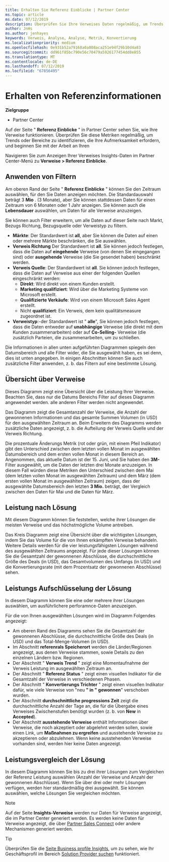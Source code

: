 ```yaml
---
title: Erhalten Sie Referenz Einblicke | Partner Center
ms.topic: article
ms.date: 07/12/2019
description: Überprüfen Sie Ihre Verweises Daten regelmäßig, um Trends oder Bereiche zu identifizieren, die Ihre Aufmerksamkeit erfordern, und beginnen Sie mit dem Einstieg in Ihre Geschäftsziele.
author: JnHs
ms.author: jenhayes
keywords: Verweis, Analyse, Analyse, Metrik, Konvertierung
ms.localizationpriority: medium
ms.openlocfilehash: 0e931b52a79168a0a808aca251e94f29b10d4a83
ms.sourcegitcommit: dd961f85bc790e56c70479a5926177454dd8e855
ms.translationtype: MT
ms.contentlocale: de-DE
ms.lasthandoff: 07/12/2019
ms.locfileid: "67856495"
---
```

# <a name="get-referral-insights"></a>Erhalten von Referenzinformationen

**Zielgruppe**

- Partner Center

Auf der Seite " **Referenz Einblicke** " in Partner Center sehen Sie, wie Ihre Verweise funktionieren. Überprüfen Sie diese Metriken regelmäßig, um Trends oder Bereiche zu identifizieren, die Ihre Aufmerksamkeit erfordern, und beginnen Sie mit der Arbeit an Ihren

Navigieren Sie zum Anzeigen Ihrer Verweises Insights-Daten im Partner Center-Menü zu **Verweise > Referenz Einblicke**.

## <a name="apply-filters"></a>Anwenden von Filtern

Am oberen Rand der Seite " **Referenz Einblicke** " können Sie den Zeitraum auswählen, für den Sie Daten anzeigen möchten. Die Standardauswahl beträgt 3 **Mio** . (3 Monate), aber Sie können stattdessen Daten für einen Zeitraum von 6 Monaten oder 1 Jahr anzeigen. Sie können auch die **Lebensdauer** auswählen, um Daten für alle Verweise anzuzeigen.

Sie können auch Filter erweitern, um alle Daten auf dieser Seite nach Markt, Bezugs Richtung, Bezugsquelle oder Verweistyp zu filtern.
- **Märkte**: Der Standardwert ist **all**, aber Sie können die Daten auf einen oder mehrere Märkte beschränken, die Sie auswählen.
- **Verweis Richtung** Der Standardwert ist **all**. Sie können jedoch festlegen, dass die Daten auf **eingehende** Verweise (von denen Sie eingegangen sind) oder **ausgehende** Verweise (die Sie gesendet haben) beschränkt werden.
- **Verweis Quelle**: Der Standardwert ist **all**. Sie können jedoch festlegen, dass die Daten auf Verweise aus einer der folgenden Quellen eingeschränkt werden:
  - **Direkt**: Wird direkt von einem Kunden erstellt.
  - **Marketing qualifiziert**: Wird über die Marketing Systeme von Microsoft erstellt.
  - **Qualifizierte Verkäufe**: Wird von einem Microsoft Sales Agent erstellt.
  - Nicht **qualifiziert**: Ein Verweis, dem kein qualitätsmeasure zugeordnet ist.
- **Verweistyp**:-der Standardwert ist " **alle**", Sie können jedoch festlegen, dass die Daten entweder auf **unabhängige** Verweise (die direkt mit dem Kunden zusammenarbeiten) oder auf **Co-Selling-** Verweise (die zusätzlich Parteien, die zusammenarbeiten, um zu schließen.

Die Informationen in allen unten aufgeführten Diagrammen spiegeln den Datumsbereich und alle Filter wider, die Sie ausgewählt haben, es sei denn, dies ist unten angegeben. In einigen Abschnitten können Sie auch zusätzliche Filter anwenden, z. b. das Filtern auf eine bestimmte Lösung.

## <a name="referrals-summary"></a>Übersicht über Verweise

Dieses Diagramm zeigt eine Übersicht über die Leistung Ihrer Verweise. Beachten Sie, dass nur die Datums Bereichs Filter auf dieses Diagramm angewendet werden. alle anderen Filter werden nicht angewendet. 

Das Diagramm zeigt die Gesamtanzahl der Verweise, die Anzahl der gewonnenen Informationen und das gesamte Summen Volumen (in USD) für den ausgewählten Zeitraum an. Beim Erweitern des Diagramms werden zusätzliche Daten angezeigt, z. b. die Aufteilung der Verweis Quelle und der Verweis Richtung. 

Die prozentuale Änderungs Metrik (rot oder grün, mit einem Pfeil Indikator) gibt den Unterschied zwischen dem letzten vollen Monat im ausgewählten Datumsbereich und dem ersten vollen Monat in diesem Bereich an. Angenommen, das aktuelle Datum ist der 15. Juni, und Sie haben den **3M-** Filter ausgewählt, um die Daten der letzten drei Monate anzuzeigen. In diesem Fall würden diese Metriken den Unterschied zwischen dem Mai (dem letzten vollen Monat im ausgewählten Zeitraum) und dem März (dem ersten vollen Monat im ausgewählten Zeitraum) zeigen, dass der ausgewählte Datumsbereich den letzten **3 Mio.** beträgt, der Vergleich zwischen den Daten für Mai und die Daten für März.

## <a name="performance-by-solution"></a>Leistung nach Lösung

Mit diesem Diagramm können Sie feststellen, welche ihrer Lösungen die meisten Verweise und das höchstmögliche Volume antreiben.

Das Kreis Diagramm zeigt eine Übersicht über die wichtigsten Lösungen, indem Sie das Volume für die von Ihnen erkämpften Verweise behandeln. Weitere Details werden für die vier leistungsfähigsten Lösungen während des ausgewählten Zeitraums angezeigt. Für jede dieser Lösungen können Sie die Gesamtzahl der gewonnenen Abschlüsse, die durchschnittliche Größe des Deals (in USD), das Gesamtvolumen des Umfangs (in USD) und die Konvertierungsrate (mit dem Prozentsatz der gewonnenen Abschlüsse) sehen.

## <a name="solution-performance-breakdown"></a>Leistungs Aufschlüsselung der Lösung

In diesem Diagramm können Sie eine oder mehrere ihrer Lösungen auswählen, um ausführlichere perforamnce-Daten anzuzeigen.

Für die von Ihnen ausgewählten Lösungen wird im Diagramm Folgendes angezeigt:
- Am oberen Rand des Diagramms sehen Sie die Gesamtzahl der gewonnenen Abschlüsse, die durchschnittliche Größe des Deals (in USD) und das Total-Menge-Volumen (in USD).
- Im Abschnitt **referenrals Speicherort** werden die Länder/Regionen angezeigt, aus denen Verweise stammen, sowie Details zu den einzelnen Ländern bzw. Regionen.
- Der Abschnitt " **Verweis Trend** " zeigt eine Momentaufnahme der Verweis Leistung im ausgewählten Zeitraum an.
- Der Abschnitt " **Referenz Status** " zeigt einen visuellen Indikator für die Gesamtzahl der Verweise in verschiedenen Phasen.
- Der Abschnitt " **Konvertierungs Trichter** " zeigt einen visuellen Indikator dafür, wie viele Verweise von  "neu **" in "** **gewonnen**" verschoben wurden.
- Der Abschnitt **durchschnittliche progressions Zeit** zeigt die durchschnittliche Anzahl der Tage an, die für die Übergabe eines Verweises Zwischenstufen benötigt wurden (z. b. von **New** in **Accepted**).
- Der Abschnitt **ausstehende Verweise** enthält Informationen über Verweise, die noch akzeptiert oder abgelehnt werden sollen, sowie einen Link, um **Maßnahmen zu ergreifen** und ausstehende Verweise zu akzeptieren oder abzulehnen. Wenn keine ausstehenden Verweise vorhanden sind, werden hier keine Daten angezeigt.

## <a name="solution-performance-comparison"></a>Leistungsvergleich der Lösung

In diesem Diagramm können Sie bis zu drei ihrer Lösungen zum Vergleichen der Referenz Leistung auswählen (Anzahl der Verweise und Anzahl der gewonnenen Abschlüsse). Wenn Sie über drei oder mehr Lösungen verfügen, werden hier standardmäßig drei ausgewählt. Sie können auswählen, welche Lösungen Sie vergleichen möchten.

> [!NOTE]
> Auf der Seite **Insights-Verweise** werden nur Daten für Verweise angezeigt, die im Partner Center generiert werden. Es werden keine Daten für Verweise angezeigt, die über [Partner Sales Connect](https://support.microsoft.com/help/3170447/learn-to-use-partner-center-sales-connect) oder andere Mechanismen generiert werden.

> [!TIP]
> Überprüfen Sie die [Seite Business profile Insights](analyze-your-marketing-profile.md), um zu sehen, wie Ihr Geschäftsprofil im Bereich [Solution Provider suchen](https://www.microsoft.com/solution-providers/home) funktioniert.
